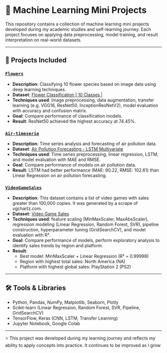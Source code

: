 
# 🧠 Machine Learning Mini Projects

This repository contains a collection of machine learning mini projects developed during my academic studies and self-learning journey. Each project focuses on applying data preprocessing, model training, and result interpretation on real-world datasets.

---

## 📁 Projects Included

### [`Flowers`](./Flowers)
- **Description**: Classifying 10 flower species based on image data using deep learning techniques.
- **Dataset**: [Flower Classification | 10 Classes |](https://www.kaggle.com/datasets/utkarshsaxenadn/flower-classification-5-classes-roselilyetc)
- **Techniques used**: Image preprocessing, data augmentation, transfer learning (e.g. VGG16, ResNet50, InceptionResNetV2), model evaluation with accuracy and confusion matrix.
- **Goal**: Compare performance of classification models.
- **Result**: ResNet50 achieved the highest accuracy at 74.45%.

### [`Air-timeserie`](./Air_Timeserie)
- **Description**: Time series analysis and forecasting of air pollution data.
- **Dataset**: [Air Pollution Forecasting - LSTM Multivariate](https://www.kaggle.com/datasets/rupakroy/lstm-datasets-multivariate-univariate?select=LSTM-Multivariate_pollution.csv)
- **Techniques used**: Time series preprocessing, linear regression, LSTM, and model evaluation with MAE and RMSE.
- **Goal**: Compare performance of models on air pollution data.
- **Result**: LSTM had better performance (MAE: 90.22, RMSE: 102.61) than Linear Regression on air pollution forecasting.

### [`VideoGameSales`](./VideoGameSales_CSV)
- **Description**: This dataset contains a list of video games with sales greater than 100,000 copies. It was generated by a scrape of vgchartz.com.
- **Dataset**: [Video Game Sales](https://www.kaggle.com/datasets/gregorut/videogamesales)
- **Techniques used**: feature scaling (MinMaxScaler, MaxAbsScaler), regression modeling (Linear Regression, Random Forest, SVR), pipeline construction, hyperparameter tuning (GridSearchCV), and model evaluation with R².
- **Goal**: Compare performance of models, perform exploratory analysis to identify sales trends by region and platform.
- **Result**:  
  - Best model: MinMaxScaler + Linear Regression (R² = 0.99998)  
  - Region with highest total sales: North America (NA)  
  - Platform with highest global sales: PlayStation 2 (PS2)

---

## 🛠️ Tools & Libraries

- Python, Pandas, NumPy, Matplotlib, Seaborn, Plotly  
- Scikit-learn (Linear Regression, Random Forest, SVR, Pipeline, GridSearchCV)  
- TensorFlow, Keras (CNN, LSTM, Transfer Learning)  
- Jupyter Notebook, Google Colab

---

⭐ This project was developed during my learning journey and reflects my ability to apply concepts into practice. It continues to be improved as I grow
